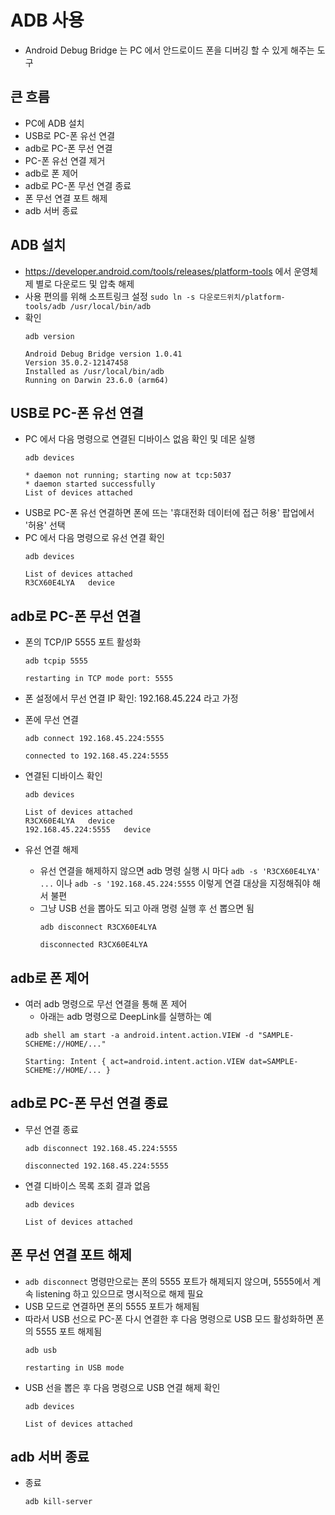 # ADB 사용

- Android Debug Bridge 는 PC 에서 안드로이드 폰을 디버깅 할 수 있게 해주는 도구

## 큰 흐름

- PC에 ADB 설치
- USB로 PC-폰 유선 연결
- adb로 PC-폰 무선 연결
- PC-폰 유선 연결 제거
- adb로 폰 제어
- adb로 PC-폰 무선 연결 종료
- 폰 무선 연결 포트 해제
- adb 서버 종료


## ADB 설치

- https://developer.android.com/tools/releases/platform-tools 에서 운영체제 별로 다운로드 및 압축 해제
- 사용 편의를 위해 소프트링크 설정
  `sudo ln -s 다운로드위치/platform-tools/adb /usr/local/bin/adb`
- 확인
  ```
  adb version

  Android Debug Bridge version 1.0.41
  Version 35.0.2-12147458
  Installed as /usr/local/bin/adb
  Running on Darwin 23.6.0 (arm64)
  ```

## USB로 PC-폰 유선 연결

- PC 에서 다음 명령으로 연결된 디바이스 없음 확인 및 데몬 실행
  ```
  adb devices
  
  * daemon not running; starting now at tcp:5037
  * daemon started successfully
  List of devices attached
  ```
- USB로 PC-폰 유선 연결하면 폰에 뜨는 '휴대전화 데이터에 접근 허용' 팝업에서 '허용' 선택
- PC 에서 다음 명령으로 유선 연결 확인
  ```
  adb devices

  List of devices attached
  R3CX60E4LYA	device
  ```

## adb로 PC-폰 무선 연결

- 폰의 TCP/IP 5555 포트 활성화
  ```
  adb tcpip 5555
  
  restarting in TCP mode port: 5555
  ```
  
- 폰 설정에서 무선 연결 IP 확인: 192.168.45.224 라고 가정
- 폰에 무선 연결
  ```
  adb connect 192.168.45.224:5555
  
  connected to 192.168.45.224:5555
  ```

- 연결된 디바이스 확인

  ```
  adb devices
  
  List of devices attached
  R3CX60E4LYA	device
  192.168.45.224:5555	device
  ```

- 유선 연결 해제
  - 유선 연결을 해제하지 않으면 adb 명령 실행 시 마다 `adb -s 'R3CX60E4LYA' ...` 이나 `adb -s '192.168.45.224:5555` 이렇게 연결 대상을 지정해줘야 해서 불편
  - 그냥 USB 선을 뽑아도 되고 아래 명령 실행 후 선 뽑으면 됨
    ```
    adb disconnect R3CX60E4LYA
    
    disconnected R3CX60E4LYA
    ```

## adb로 폰 제어

- 여러 adb 명령으로 무선 연결을 통해 폰 제어
  - 아래는 adb 명령으로 DeepLink를 실행하는 예
  ```
  adb shell am start -a android.intent.action.VIEW -d "SAMPLE-SCHEME://HOME/..."

  Starting: Intent { act=android.intent.action.VIEW dat=SAMPLE-SCHEME://HOME/... }
  ```

## adb로 PC-폰 무선 연결 종료

- 무선 연결 종료
  ```
  adb disconnect 192.168.45.224:5555
  
  disconnected 192.168.45.224:5555
  ```
- 연결 디바이스 목록 조회 결과 없음
  ```
  adb devices 
  
  List of devices attached
  ```

## 폰 무선 연결 포트 해제

- `adb disconnect` 명령만으로는 폰의 5555 포트가 해제되지 않으며, 5555에서 계속 listening 하고 있으므로 명시적으로 해제 필요
- USB 모드로 연결하면 폰의 5555 포트가 해제됨
- 따라서 USB 선으로 PC-폰 다시 연결한 후 다음 명령으로 USB 모드 활성화하면 폰의 5555 포트 해제됨
  ```
  adb usb
  
  restarting in USB mode
  ```
- USB 선을 뽑은 후 다음 명령으로 USB 연결 해제 확인
  ```
  adb devices
  
  List of devices attached
  
  ```

## adb 서버 종료

- 종료

  ```
  adb kill-server
  
  
  ```

